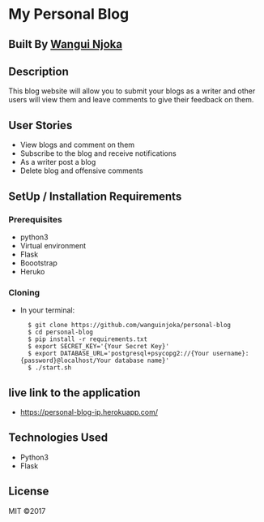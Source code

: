 # My Personal Blog

## Built By [Wangui Njoka](https://github.com/wanguinjoka/)

## Description
This blog website will allow you to submit your blogs as a writer and other users will view them and leave comments to give their feedback on them.
## User Stories
* View blogs and comment on them
* Subscribe to the blog and receive notifications
* As a writer post a blog
* Delete blog and offensive comments
## SetUp / Installation Requirements
### Prerequisites
* python3
* Virtual environment
* Flask
* Boootstrap
* Heruko

### Cloning
* In your terminal:

        $ git clone https://github.com/wanguinjoka/personal-blog
        $ cd personal-blog
        $ pip install -r requirements.txt
        $ export SECRET_KEY='{Your Secret Key}'
        $ export DATABASE_URL='postgresql+psycopg2://{Your username}:{password}@localhost/Your database name}'
        $ ./start.sh

## live link to the application
* https://personal-blog-ip.herokuapp.com/

## Technologies Used
* Python3
* Flask

## License
MIT &copy;2017

